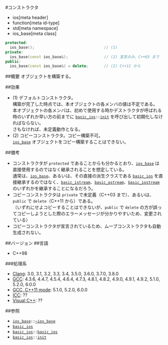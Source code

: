 #コンストラクタ
* ios[meta header]
* function[meta id-type]
* std[meta namespace]
* ios_base[meta class]

```cpp
protected:
  ios_base();                               // (1)
private:
  ios_base(const ios_base&);                // (2) 宣言のみ、C++03 まで
public:
  ios_base(const ios_base&) = delete;       // (2) C++11 から
```

##概要
オブジェクトを構築する。


##効果
- (1) デフォルトコンストラクタ。  
    構築が完了した時点では、本オブジェクトの各メンバの値は不定である。  
    本オブジェクトの各メンバは、初めて使用する時かデストラクタが呼ばれる時のいずれか早い方の前までに [`basic_ios`](../basic_ios.md)`::`[`init`](../basic_ios/init.md) を呼び出して初期化しなければならない。  
    さもなければ、未定義動作となる。
- (2) コピーコンストラクタ。コピー構築不可。  
    [`ios_base`](../ios_base.md) オブジェクトをコピー構築することはできない。


##備考
- コンストラクタが `protected` であることからも分かるとおり、[`ios_base`](../ios_base.md) は直接使用するのではなく継承されることを想定している。  
    通常は、[`ios_base`](../ios_base.md)、あるいは、その直接の派生クラスである [`basic_ios`](../basic_ios.md) を直接継承するのではなく、[`basic_istream`](../../istream/basic_istream.md)、[`basic_ostream`](../../ostream/basic_ostream.md)、[`basic_iostream`](../../istream/basic_iostream.md) のいずれかを継承することになるだろう。
- コピーコンストラクタは `private` で未定義（C++03 まで）、あるいは、`public` で `delete`（C++11 から）である。  
    （いずれにせよコピーすることはできないが、`public` で `delete` の方が誤ってコピーしようとした際のエラーメッセージが分かりやすいため、変更されている）
- コピーコンストラクタが宣言されているため、ムーブコンストラクタも自動生成されない。


##バージョン
##言語
- C++98

###処理系
- [Clang](/implementation.md#clang): 3.0, 3.1, 3.2, 3.3, 3.4, 3.5.0, 3.6.0, 3.7.0, 3.8.0
- [GCC](/implementation.md#gcc): 4.3.6, 4.4.7, 4.5.4, 4.6.4, 4.7.3, 4.8.1, 4.8.2, 4.9.0, 4.9.1, 4.9.2, 5.1.0, 5.2.0, 6.0.0
- [GCC, C++11 mode](/implementation.md#gcc): 5.1.0, 5.2.0, 6.0.0
- [ICC](/implementation.md#icc): ??
- [Visual C++](/implementation.md#visual_cpp): ??


##参照
- [`ios_base`](../ios_base.md)`::`[`~ios_base`](op_destructor.md)
- [`basic_ios`](../basic_ios.md)
- [`basic_ios`](../basic_ios.md)`::`[`basic_ios`](../basic_ios/op_constructor.md)
- [`basic_ios`](../basic_ios.md)`::`[`init`](../basic_ios/init.md)

